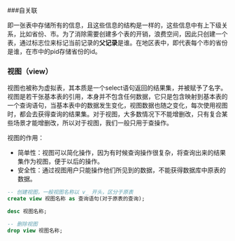 ###自关联

即一张表中存储所有的信息，且这些信息的结构是一样的，这些信息中有上下级关系，比如省份、市。为了消除需要创建多个表的开销，浪费空间，因此只创建一个表，通过标志位来标记当前记录的**父记录**是谁。在地区表中，即代表每个市的省份是谁，在市中的pid存储省份的id。





### 视图（view）

视图也被称为虚拟表，其本质是一个select语句返回的结果集，并被赋予了名字。视图是若干张基本表的引用，本身并不包含任何数据，它只是包含映射到基本表的一个查询语句，当基本表中的数据发生变化，视图数据也随之变化，每次使用视图时，都会去获得查询的结果集。对于视图，大多数情况下不能增删改，只有复合某些场景才能增删改，所以对于视图，我们一般只用于查操作。

视图的作用：

- 简单性：视图可以简化操作，因为有时候查询操作很复杂，将查询出来的结果集作为视图，便于以后的操作。
- 安全性：通过视图用户只能操作他们所见到的数据，不能获得数据库中原表的数据。

```sql
-- 创建视图，一般视图名称以 v_ 开头，区分于原表
create view 视图名称 as 查询语句(对于原表的查询);

desc 视图名称;

-- 删除视图
drop view 视图名称;
```


